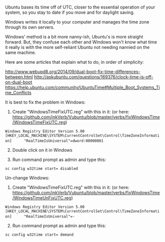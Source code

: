 Ubuntu bases its time off of UTC, closer to the essential operation of your system, so you stay to date if you move and for daylight saving.

Windows writes it locally to your computer and manages the time zone through its own servers.

Windows' method is a bit more nanny-ish, Ubuntu's is more straight forward. But, they confuse each other and Windows won't know what time it really is with the more self-reliant Ubuntu not needing nannied on the same machine.

Here are some articles that explain what to do, in order of simplicity:

http://www.webupd8.org/2014/09/dual-boot-fix-time-differences-between.html
http://askubuntu.com/questions/169376/clock-time-is-off-on-dual-boot
https://help.ubuntu.com/community/UbuntuTime#Multiple_Boot_Systems_Time_Conflicts

It is best to fix the problem in Windows:

1. Create "WindowsTimeFixUTC.reg" with this in it:
(or here: https://github.com/inkVerb/Vubuntu/blob/master/verbs/fixWindowsTime/WindowsTimeFixUTC.reg)

`Windows Registry Editor Version 5.00`
`[HKEY_LOCAL_MACHINE\SYSTEM\CurrentControlSet\Control\TimeZoneInformation]`
`     "RealTimeIsUniversal"=dword:00000001`
     
2. Double click on it in Windows

3. Run command prompt as admin and type this:

`sc config w32time start= disabled`

Un-change Windows:

1. Create "WindowsTimeFixUTC.reg" with this in it:
(or here: https://github.com/inkVerb/Vubuntu/blob/master/verbs/fixWindowsTime/WindowsTimeUnFixUTC.reg)

`Windows Registry Editor Version 5.00`
`[HKEY_LOCAL_MACHINE\SYSTEM\CurrentControlSet\Control\TimeZoneInformation]`
`     "RealTimeIsUniversal"=-`

2. Run command prompt as admin and type this:

`sc config w32time start= demand`
